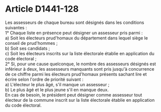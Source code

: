 # Article D1441-128

  
Les assesseurs de chaque bureau sont désignés dans les conditions suivantes :   
1° Chaque liste en présence peut désigner un assesseur pris parmi :   
a) Soit les électeurs prud'homaux du département dans lequel siège le conseil de prud'hommes ;   
b) Soit ses candidats ;   
c) Soit les électeurs inscrits sur la liste électorale établie en application du code électoral ;   
2° Si, pour une cause quelconque, le nombre des assesseurs désignés est inférieur à deux, les assesseurs manquants sont pris jusqu'à concurrence de ce chiffre parmi les électeurs prud'homaux présents sachant lire et écrire selon l'ordre de priorité suivant :   
a) L'électeur le plus âgé, s'il manque un assesseur ;   
b) Le plus âgé et le plus jeune s'il en manque deux.   
En cas de besoin, le président peut désigner comme assesseur tout électeur de la commune inscrit sur la liste électorale établie en application du code électoral.